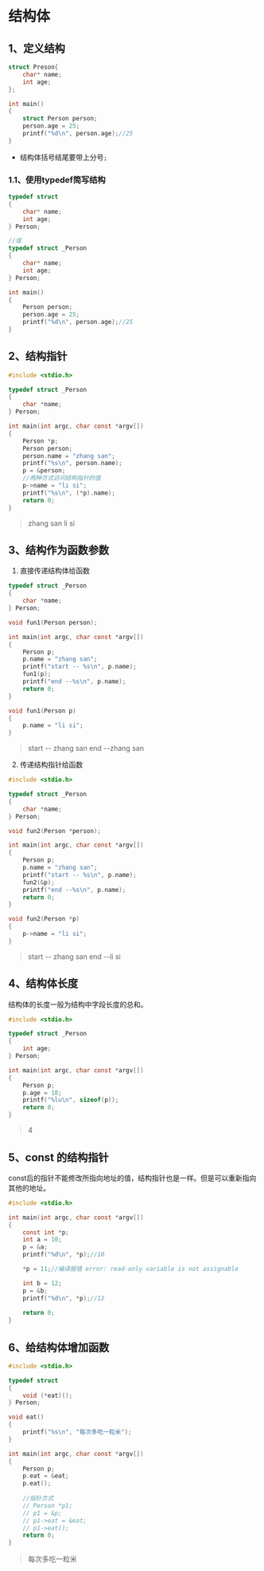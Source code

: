 # 结构体

## 1、定义结构

```c
struct Preson{
    char* name;
    int age;
};

int main()
{
    struct Person person;
    person.age = 25;
    printf("%d\n", person.age);//25
}
```

* 结构体括号结尾要带上分号`;`

### 1.1、使用typedef简写结构

```c
typedef struct
{
    char* name;
    int age;
} Person;

//或
typedef struct _Person
{
    char* name;
    int age;
} Person;

int main()
{
    Person person;
    person.age = 25;
    printf("%d\n", person.age);//25
}
```

## 2、结构指针

```c
#include <stdio.h>

typedef struct _Person
{
    char *name;
} Person;

int main(int argc, char const *argv[])
{
    Person *p;
    Person person;
    person.name = "zhang san";
    printf("%s\n", person.name);
    p = &person;
    //两种方式访问结构指针的值
    p->name = "li si";
    printf("%s\n", (*p).name);
    return 0;
}
```

> zhang san
> li si

## 3、结构作为函数参数

1. 直接传递结构体给函数

```c
typedef struct _Person
{
    char *name;
} Person;

void fun1(Person person);

int main(int argc, char const *argv[])
{
    Person p;
    p.name = "zhang san";
    printf("start -- %s\n", p.name);
    fun1(p);
    printf("end --%s\n", p.name);
    return 0;
}

void fun1(Person p)
{
    p.name = "li si";
}
```

> start -- zhang san
> end --zhang san

2. 传递结构指针给函数

```c
#include <stdio.h>

typedef struct _Person
{
    char *name;
} Person;

void fun2(Person *person);

int main(int argc, char const *argv[])
{
    Person p;
    p.name = "zhang san";
    printf("start -- %s\n", p.name);
    fun2(&p);
    printf("end --%s\n", p.name);
    return 0;
}

void fun2(Person *p)
{
    p->name = "li si";
}
```

> start -- zhang san
> end --li si

## 4、结构体长度

结构体的长度一般为结构中字段长度的总和。

```c
#include <stdio.h>

typedef struct _Person
{
    int age;
} Person;

int main(int argc, char const *argv[])
{
    Person p;
    p.age = 18;
    printf("%lu\n", sizeof(p));
    return 0;
}
```

> 4

## 5、const 的结构指针

const后的指针不能修改所指向地址的值，结构指针也是一样。但是可以重新指向其他的地址。

```c
#include <stdio.h>

int main(int argc, char const *argv[])
{
    const int *p;
    int a = 10;
    p = &a;
    printf("%d\n", *p);//10

    *p = 11;//编译报错 error: read-only variable is not assignable

    int b = 12;
    p = &b;
    printf("%d\n", *p);//12
    
    return 0;
}
```

## 6、给结构体增加函数

```c
#include <stdio.h>

typedef struct
{
    void (*eat)();
} Person;

void eat()
{
    printf("%s\n", "每次多吃一粒米");
}

int main(int argc, char const *argv[])
{
    Person p;
    p.eat = &eat;
    p.eat();
    
    //指针方式
    // Person *p1;
    // p1 = &p;
    // p1->eat = &eat;
    // p1->eat();
    return 0;
}
```

> 每次多吃一粒米